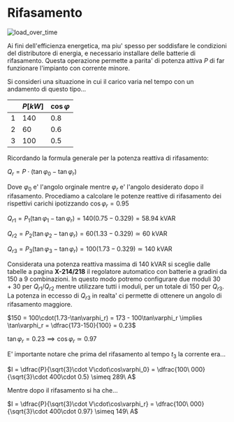 # Rifasamento  

![load_over_time](https://github.com/user-attachments/assets/4f758390-3381-4585-8a0c-c03d56e7bc31)  

Ai fini dell'efficienza energetica, ma piu' spesso per soddisfare le condizioni del distributore di energia, e necessario installare delle batterie di rifasamento. Questa operazione permette a parita' di potenza attiva $P$ di far funzionare l'impianto con corrente minore.  

Si consideri una situazione in cui il carico varia nel tempo con un andamento di questo tipo...  


|     | $P[kW]$ | $\cos\varphi$ |
| --- | ------- | ------------- |
| 1   | $140$   | $0.8$         |
| 2   | $60$    | $0.6$         |
| 3   | $100$   | $0.5$         |

Ricordando la formula generale per la potenza reattiva di rifasamento:  

$Q_r = P\cdot(\tan\varphi_0-\tan\varphi_r)$  

Dove $\varphi_0$ e' l'angolo orginale mentre $\varphi_r$ e' l'angolo desiderato dopo il rifasamento. Procediamo a calcolare le potenze reattive di rifasamento dei rispettivi carichi ipotizzando $\cos\varphi_r = 0.95$  

$Q_{r1} = P_1(\tan\varphi_1-\tan\varphi_r)=140(0.75-0.329)= 58.94\ \text{kVAR}$  

$Q_{r2} = P_2(\tan\varphi_2-\tan\varphi_r)=60(1.33-0.329)\simeq 60\ \text{kVAR}$  

$Q_{r3} = P_3(\tan\varphi_3-\tan\varphi_r)=100(1.73-0.329)\simeq 140\ \text{kVAR}$  

Considerata una potenza reattiva massima di $140\ \text{kVAR}$ si sceglie dalle tabelle a pagina **X-214/218** il regolatore automatico con batterie a gradini da $150$ a 9 combinazioni. In questo modo potremo configurare due moduli $30+30$ per $Q_{r1}/Q_{r2}$ mentre utilizzare tutti i moduli, per un totale di $150$ per $Q_{r3}$. La potenza in eccesso di $Q_{r3}$ in realta' ci permette di ottenere un angolo di rifasamento maggiore.  

$150 = 100\cdot(1.73-\tan\varphi_r) = 173 - 100\tan\varphi_r \implies \tan\varphi_r = \dfrac{173-150}{100} = 0.23$  

$\tan\varphi_r = 0.23 \implies \cos\varphi_r \simeq 0.97$  

E' importante notare che prima del rifasamento al tempo $t_3$ la corrente era...   

$I = \dfrac{P}{\sqrt{3}\cdot V\cdot\cos\varphi_0} = \dfrac{100\ 000}{\sqrt{3}\cdot 400\cdot 0.5} \simeq 289\ A$  

Mentre dopo il rifasamento si ha che...  

$I = \dfrac{P}{\sqrt{3}\cdot V\cdot\cos\varphi_r} = \dfrac{100\ 000}{\sqrt{3}\cdot 400\cdot 0.97} \simeq 149\ A$  

